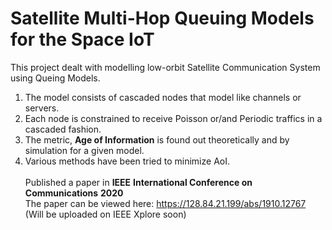 # Satellite Multi-Hop Queuing Models for the Space IoT

This project dealt with modelling low-orbit Satellite Communication System using Queing Models. <br/>
1. The model consists of cascaded nodes that model like channels or servers.
2. Each node is constrained to receive Poisson or/and Periodic traffics in a cascaded fashion. 
3. The metric, **Age of Information** is found out theoretically and by simulation for a given model.  
4. Various methods have been tried to minimize AoI. <br/> <br/>
Published a paper in **IEEE** **International Conference on Communications** **2020** <br/>
The paper can be viewed here: https://128.84.21.199/abs/1910.12767 (Will be uploaded on IEEE Xplore soon)
